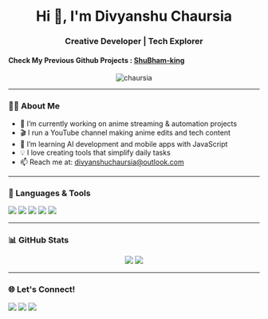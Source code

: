 <h1 align="center">Hi 👋, I'm Divyanshu Chaursia</h1>
<h3 align="center">Creative Developer | Tech Explorer</h3>
<h4> Check My Previous Github Projects : <a href="https://ghithub.com/shubham-king"> ShuBham-king</a> </h4>

<p align="center">
  <img src="https://komarev.com/ghpvc/?username=chaursia&label=Profile%20views&color=0e75b6&style=flat" alt="chaursia" />
</p>

---

### 🧑‍💻 About Me
- 🔭 I’m currently working on anime streaming & automation projects
- 🎬 I run a YouTube channel making anime edits and tech content
- 🌱 I’m learning AI development and mobile apps with JavaScript
- 💡 I love creating tools that simplify daily tasks
- 📫 Reach me at: divyanshuchaursia@outlook.com

---

### 🚀 Languages & Tools
<p align="left">
  <img src="https://img.shields.io/badge/JavaScript-F7DF1E?logo=javascript&logoColor=black" />
  <img src="https://img.shields.io/badge/HTML5-E34F26?logo=html5&logoColor=white" />
  <img src="https://img.shields.io/badge/CSS3-1572B6?logo=css3&logoColor=white" />
  <img src="https://img.shields.io/badge/Node.js-339933?logo=nodedotjs&logoColor=white" />
  <img src="https://img.shields.io/badge/GitHub-181717?logo=github&logoColor=white" />
</p>

---

### 📊 GitHub Stats
<p align="center">
  <img src="https://github-readme-stats.vercel.app/api?username=chaursiag&show_icons=true&theme=tokyonight" />
  <img src="https://github-readme-streak-stats.herokuapp.com?user=chaursia&theme=tokyonight" />
</p>

---

### 🌐 Let's Connect!
<p align="left">
  <a href="https://www.youtube.com/@YOUR_CHANNEL" target="blank"><img src="https://img.shields.io/badge/Youtube-%23FF0000.svg?logo=youtube&logoColor=white" /></a>
  <a href="https://www.linkedin.com/in/YOUR_PROFILE" target="blank"><img src="https://img.shields.io/badge/LinkedIn-%230077B5.svg?logo=linkedin&logoColor=white" /></a>
  <a href="mailto:shubhamofficial.business@gmail.com"><img src="https://img.shields.io/badge/Gmail-D14836?logo=gmail&logoColor=white" /></a>
</p>
